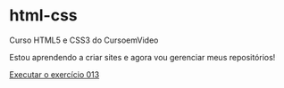 # html-css
 Curso HTML5 e CSS3 do CursoemVideo

 Estou aprendendo a criar sites e agora vou gerenciar meus repositórios!

 <a href="https://matheusreismg.github.io/html-css/exercicios/ex013/index.html">Executar o exercício 013</a>
